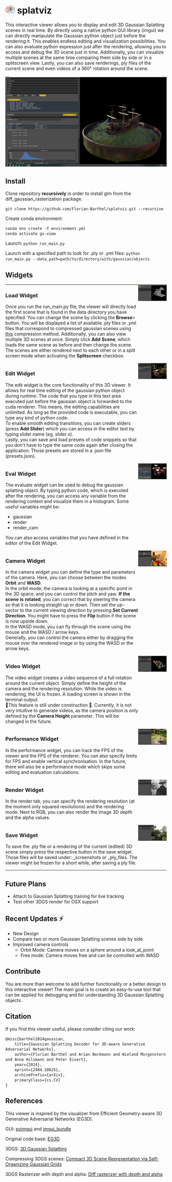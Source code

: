# <img src="images/icon.png" width="30"> splatviz
This interactive viewer allows you to display and edit 3D Gaussian Splatting scenes in real time. By directly using a 
native python GUI library (imgui) we can directly manipulate the Gaussian python object just before the rendering it.
This enables endless editing and visualization possibilities. You can also evaluate python expression just after the 
rendering, allowing you to access and debug the 3D scene just in time. Additionally, you can visualize multiple scenes
at the same time comparing them side by side or in a splitscreen view. Lastly, you can also save renderings, ply files
of the current scene and even videos of a 360° rotation around the scene.

<img src="images/teaser.png">

## Install
Clone repository **recursively** in order to install glm from the diff_gaussian_rasterization package.
```
git clone https://github.com/Florian-Barthel/splatviz.git --recursive
```

Create conda environment:

```
conda env create -f environment.yml
conda activate gs-view
```

Launch:
`
python run_main.py
`

Launch with a specified path to look for .ply or .yml files:
`
python run_main.py --data_path=path/to/directory/with/gaussian/objects
`

## Widgets



<table cellspacing="0" cellpadding="0" style="border: none;">
  <tr>
    <td style="vertical-align: top; width: 415px; padding:0">
      <h3>Load Widget</h3>
      <p>
      Once you run the run_main.py file, the viewer will directly load the first scene that is found in the data
      directory you have specified. You can change the scene by clicking the <b>Browse</b>> button. You will be displayed a list
      of available .ply files or .yml files that correspond to compressed gaussian scenes using 
      <a href="https://fraunhoferhhi.github.io/Self-Organizing-Gaussians/">this</a> compression method. Additionally, you can also view
      multiple 3D scenes at once. Simply click <b>Add Scene</b>, which loads the same scene as before and then change the scene.
      The scenes are either rendered next to each other or in a split screen mode when activating the <b>Splitscreen</b> checkbox.
      </p>
    </td>
    <td style="vertical-align: top; padding:0;">
      <img src="images/load.png">
    </td>
  </tr>

  <tr>
    <td style="vertical-align: top; padding:0">
      <h3>Edit Widget</h3>
      <p>
      The edit widget is the core functionality of this 3D viewer. It allows for real time editing of the gaussian 
      python object during runtime. The code that you type in this text area executed just before the gaussian object is
      forwarded to the cuda renderer. This means, the editing capabilities are unlimited. As long as the provided code
      is executable, you can type any kind of python code.<br>
      To enable smooth editing transitions, you can create sliders (press <b>Add Slider</b>) which you can access in the
      editor text by typing slider.name (eg. slider.x).<br>
      Lastly, you can save and load presets of code snippets so that you don't have to type the same code again after 
      closing the application. Those presets are stored in a .json file (presets.json).
      </p>
    </td>
    <td style="vertical-align: top; padding:0;">
      <img src="images/edit.png">
    </td>
  </tr>

  <tr>
    <td style="vertical-align: top; padding:0">
      <h3>Eval Widget</h3>
      <p>
      The evaluate widget can be used to debug the gaussian splatting object. By typing
      python code, which is executed after the rendering, you can access any variable 
      from the rendering context and visualize them in a histogram. Some useful variables might be:
      <ul>
      <li>gaussian</li>      
      <li>render</li>   
      <li>render_cam</li>
      </ul>
      You can also access variables that you have defined in the editor of the Edit Widget.
      </p>
    </td>
    <td style="vertical-align: top; padding:0;">
      <img src="images/eval_new.png">
    </td>
  </tr>

  <tr>
    <td style="vertical-align: top; padding:0">
      <h3>Camera Widget</h3>
      <p>
      In the camera widget you can define the type and parameters of the camera. Here, you can choose between the modes
      <b>Orbit</b> and <b>WASD</b>.<br>
      In the orbit mode, the camera is looking at a specific point in the 3D space, and you can control the pitch and yaw.
      <b>If the scene is rotated</b>, you can correct that by steering the camera so that it is looking straight up or down.
      Then set the up-vector to the current viewing direction by pressing <b>Set Current Direction</b>. You might have to press
      the <b>Flip</b> button if the scene is now upside down.<br>
      In the WASD mode, you can fly through the scene using the mouse and the WASD / arrow keys.<br>
      Generally, you can control the camera either by dragging the mouse over the rendered image or by using the WASD or
      the arrow keys.
      </p>
    </td>
    <td style="vertical-align: top; padding:0;">
      <img src="images/camera.png">
    </td>
  </tr>

  <tr>
    <td style="vertical-align: top; padding:0">
      <h3>Video Widget</h3>
      <p>
      The video widget creates a video sequence of a full rotation around the current object.
      Simply define the height of the camera and the rendering resolution. While the video is
      rendering, the UI is frozen. A loading screen is shown in the terminal output. <br>
      🚧This feature is still under construction 🚧. Currently, it is not very intuitive to generate videos, as the camera
      position is only defined by the <b>Camera Height</b> parameter. This will be changed in the future.
      </p>
    </td>
    <td style="vertical-align: top; padding:0;">
      <img src="images/video.png">
    </td>
  </tr>

  <tr>
    <td style="vertical-align: top; padding:0">
      <h3>Performance Widget</h3>
      <p>
      In the performance widget, you can track the FPS of the viewer and the FPS of the renderer. You can also specify 
      limits for FPS and enable vertical synchronisation. In the future, there will also be a performance mode which 
      skips some editing and evaluation calculations.
      </p>
    </td>
    <td style="vertical-align: top; padding:0;">
      <img src="images/performance.png">
    </td>
  </tr>

  <tr>
    <td style="vertical-align: top; padding:0">
      <h3>Render Widget</h3>
      <p>
      In the render tab, you can specify the rendering resolution (at the moment only squared resolutions) and the rendering mode.
      Next to RGB, you can also render the image 3D depth and the alpha values.
      </p>
    </td>
    <td style="vertical-align: top; padding:0;">
      <img src="images/render.png">
    </td>
  </tr>

  <tr>
    <td style="vertical-align: top; padding:0;">
      <h3>Save Widget</h3>
      <p>
      To save the .ply file or a rendering of the current (edited) 3D scene simply press the respective button in the 
      save widget. Those files will be saved under: _screenshots or _ply_files. The viewer might be frozen for a short 
      while, after saving a ply file.
      </p>
    </td>
    <td style="vertical-align: top; padding:0;">
      <img src="images/save.png">
    </td>
  </tr>
</table>


## Future Plans
- Attach to Gaussian Splatting training for live tracking
- Test other 3DGS render for OSX support

## Recent Updates ⚡ 
- New Design
- Compare two or more Gaussian Splatting scenes side by side
- Improved camera controls
  - Orbit Mode: Camera moves on a sphere around a look_at_point
  - Free mode: Camera moves free and can be controlled with WASD

## Contribute
You are more than welcome to add further functionality or a better design to this interactive viewer!
The main goal is to create an easy-to-use tool that can be applied for debugging and for understanding
3D Gaussian Splatting objects. 


## Citation
If you find this viewer useful, please consider citing our work:
```
@misc{barthel2024gaussian,
    title={Gaussian Splatting Decoder for 3D-aware Generative Adversarial Networks}, 
    author={Florian Barthel and Arian Beckmann and Wieland Morgenstern and Anna Hilsmann and Peter Eisert},
    year={2024},
    eprint={2404.10625},
    archivePrefix={arXiv},
    primaryClass={cs.CV}
}
```

## References
This viewer is inspired by the visualizer from Efficient Geometry-aware 3D Generative Adversarial 
Networks (EG3D).

GUI: <a href="https://pyimgui.readthedocs.io/en/latest/guide/first-steps.html">pyimgui</a> and <a href="https://github.com/pthom/imgui_bundle">imgui_bundle</a>

Original code base: <a href="https://github.com/NVlabs/eg3d">EG3D</a>

3DGS: <a href="https://repo-sam.inria.fr/fungraph/3d-gaussian-splatting/"> 3D Gaussian Splatting</a>

Compressing 3DGS scenes: <a href="https://fraunhoferhhi.github.io/Self-Organizing-Gaussians/">Compact 3D Scene Representation via Self-Organizing Gaussian Grids</a>

3DGS Rasterizer with depth and alpha: <a href="https://github.com/slothfulxtx/diff-gaussian-rasterization">Diff rasterizer with depth and alpha</a>
